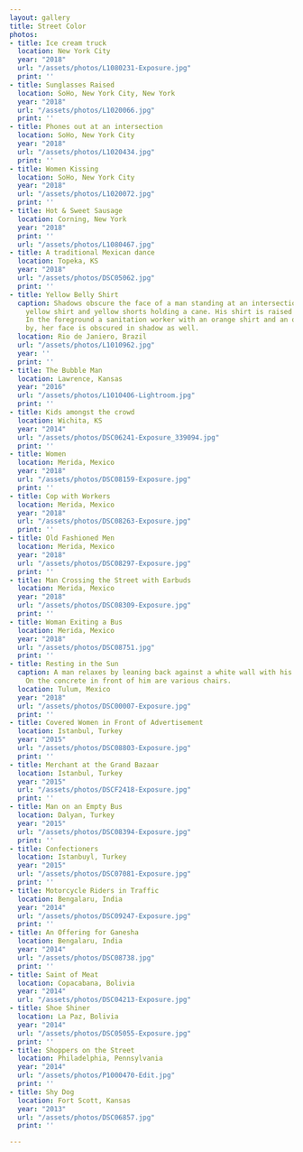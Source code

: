 ```yaml
---
layout: gallery
title: Street Color
photos:
- title: Ice cream truck
  location: New York City
  year: "2018"
  url: "/assets/photos/L1080231-Exposure.jpg"
  print: ''
- title: Sunglasses Raised
  location: SoHo, New York City, New York
  year: "2018"
  url: "/assets/photos/L1020066.jpg"
  print: ''
- title: Phones out at an intersection
  location: SoHo, New York City
  year: "2018"
  url: "/assets/photos/L1020434.jpg"
  print: ''
- title: Women Kissing
  location: SoHo, New York City
  year: "2018"
  url: "/assets/photos/L1020072.jpg"
  print: ''
- title: Hot & Sweet Sausage
  location: Corning, New York
  year: "2018"
  print: ''
  url: "/assets/photos/L1080467.jpg"
- title: A traditional Mexican dance
  location: Topeka, KS
  year: "2018"
  url: "/assets/photos/DSC05062.jpg"
  print: ''
- title: Yellow Belly Shirt
  caption: Shadows obscure the face of a man standing at an intersection wearing a
    yellow shirt and yellow shorts holding a cane. His shirt is raised over his belly.
    In the foreground a sanitation worker with an orange shirt and an orange hat passes
    by, her face is obscured in shadow as well.
  location: Rio de Janiero, Brazil
  url: "/assets/photos/L1010962.jpg"
  year: ''
  print: ''
- title: The Bubble Man
  location: Lawrence, Kansas
  year: "2016"
  url: "/assets/photos/L1010406-Lightroom.jpg"
  print: ''
- title: Kids amongst the crowd
  location: Wichita, KS
  year: "2014"
  url: "/assets/photos/DSC06241-Exposure_339094.jpg"
  print: ''
- title: Women
  location: Merida, Mexico
  year: "2018"
  url: "/assets/photos/DSC08159-Exposure.jpg"
  print: ''
- title: Cop with Workers
  location: Merida, Mexico
  year: "2018"
  url: "/assets/photos/DSC08263-Exposure.jpg"
  print: ''
- title: Old Fashioned Men
  location: Merida, Mexico
  year: "2018"
  url: "/assets/photos/DSC08297-Exposure.jpg"
  print: ''
- title: Man Crossing the Street with Earbuds
  location: Merida, Mexico
  year: "2018"
  url: "/assets/photos/DSC08309-Exposure.jpg"
  print: ''
- title: Woman Exiting a Bus
  location: Merida, Mexico
  year: "2018"
  url: "/assets/photos/DSC08751.jpg"
  print: ''
- title: Resting in the Sun
  caption: A man relaxes by leaning back against a white wall with his eyes closed.
    On the concrete in front of him are various chairs.
  location: Tulum, Mexico
  year: "2018"
  url: "/assets/photos/DSC00007-Exposure.jpg"
  print: ''
- title: Covered Women in Front of Advertisement
  location: Istanbul, Turkey
  year: "2015"
  url: "/assets/photos/DSC08803-Exposure.jpg"
  print: ''
- title: Merchant at the Grand Bazaar
  location: Istanbul, Turkey
  year: "2015"
  url: "/assets/photos/DSCF2418-Exposure.jpg"
  print: ''
- title: Man on an Empty Bus
  location: Dalyan, Turkey
  year: "2015"
  url: "/assets/photos/DSC08394-Exposure.jpg"
  print: ''
- title: Confectioners
  location: Istanbuyl, Turkey
  year: "2015"
  url: "/assets/photos/DSC07081-Exposure.jpg"
  print: ''
- title: Motorcycle Riders in Traffic
  location: Bengalaru, India
  year: "2014"
  url: "/assets/photos/DSC09247-Exposure.jpg"
  print: ''
- title: An Offering for Ganesha
  location: Bengalaru, India
  year: "2014"
  url: "/assets/photos/DSC08738.jpg"
  print: ''
- title: Saint of Meat
  location: Copacabana, Bolivia
  year: "2014"
  url: "/assets/photos/DSC04213-Exposure.jpg"
- title: Shoe Shiner
  location: La Paz, Bolivia
  year: "2014"
  url: "/assets/photos/DSC05055-Exposure.jpg"
  print: ''
- title: Shoppers on the Street
  location: Philadelphia, Pennsylvania
  year: "2014"
  url: "/assets/photos/P1000470-Edit.jpg"
  print: ''
- title: Shy Dog
  location: Fort Scott, Kansas
  year: "2013"
  url: "/assets/photos/DSC06857.jpg"
  print: ''

---
```


